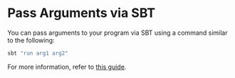 # Pass Arguments via SBT

You can pass arguments to your program via SBT using a command similar to the following:

```scala
sbt "run arg1 arg2"
```

For more information, refer to [this guide](https://alvinalexander.com/scala/sbt-how-pass-command-line-arguments-sbt-run/).
